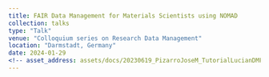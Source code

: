 ```yaml
---
title: FAIR Data Management for Materials Scientists using NOMAD
collection: talks
type: "Talk"
venue: "Colloquium series on Research Data Management"
location: "Darmstadt, Germany"
date: 2024-01-29
<!-- asset_address: assets/docs/20230619_PizarroJoseM_TutorialLucianDMFT.pptx -->
---
```

